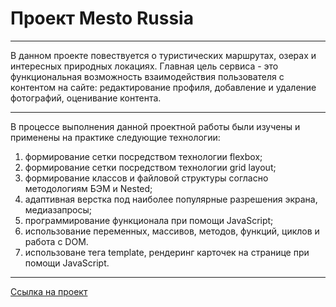# Проект Mesto Russia

----
В данном проекте повествуется о туристических маршрутах, озерах и интересных природных локациях. Главная цель сервиса - это функциональная возможность взаимодействия пользователя с контентом на сайте: редактирование профиля, добавление и удаление фотографий, оценивание контента.

----
В процессе выполнения данной проектной работы были изучены и применены на практике следующие технологии:

1. формирование сетки посредством технологии flexbox;
2. формирование сетки посредством технологии grid layout;
3. формирование классов и файловой структуры согласно методологиям БЭМ и Nested;
4. адаптивная верстка под наиболее популярные разрешения экрана, медиазапросы;
5. программирование функционала при помощи JavaScript;
6. использование переменных, массивов, методов, функций, циклов и работа с DOM.
7. использоване тега template, рендеринг карточек на странице при помощи JavaScript.

----
[Ссылка на проект](https://alex-andreev-webme.github.io/mesto/ "Mesto Russia")